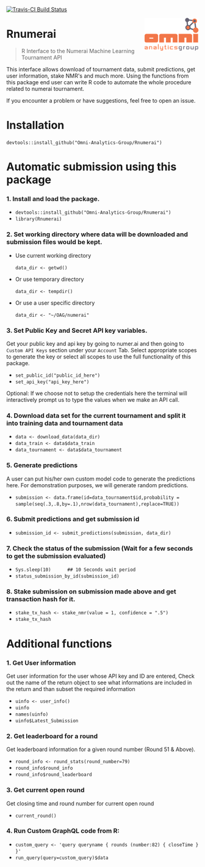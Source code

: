 [![Travis-CI Build Status](https://travis-ci.org/Omni-Analytics-Group/Rnumerai.svg?branch=master)](https://travis-ci.org/Omni-Analytics-Group/Rnumerai)

<a href="https://omnianalytics.io" target="_blank"><img src="man/figures/OAG_CLR_web_small.png" align="right"/></a>

# Rnumerai 
> R Interface to the Numerai Machine Learning Tournament API

This interface allows download of tournament data, submit predictions, get user information, stake NMR's and much more.
Using the functions from this package end user can write R code to automate the whole procedure related to numerai tournament.

If you encounter a problem or have suggestions, feel free to open an issue.

# Installation

`devtools::install_github("Omni-Analytics-Group/Rnumerai")`

# Automatic submission using this package

### 1. Install and load the package.

-    `devtools::install_github("Omni-Analytics-Group/Rnumerai")`
-    `library(Rnumerai)`

### 2. Set working directory where data will be downloaded and submission files would be kept.

- Use current working directory

    `data_dir <- getwd()`

- Or use temporary directory

    `data_dir <- tempdir()`

- Or use a user specific directory

    `data_dir <- "~/OAG/numerai"`

### 3. Set Public Key and Secret API key variables.

Get your public key and api key by going to numer.ai and then going to `Custom API Keys` section under your `Account` Tab. Select appropriate scopes to generate the key or select all scopes to use the full functionality of this package.

-   `set_public_id("public_id_here")`
-   `set_api_key("api_key_here")`

Optional: If we choose not to setup the credentials here the terminal will interactively prompt us to type the values when we make an API call.

### 4. Download data set for the current tournament and split it into training data and tournament data 

-    `data <- download_data(data_dir)`
-    `data_train <- data$data_train`
-    `data_tournament <- data$data_tournament`

### 5. Generate predictions

A user can put his/her own custom model code to generate the predictions here. For demonstration purposes, we will generate random predictions.

-   `submission <- data.frame(id=data_tournament$id,probability = sample(seq(.3,.8,by=.1),nrow(data_tournament),replace=TRUE))`

### 6. Submit predictions and get submission id

-    `submission_id <- submit_predictions(submission, data_dir)`

### 7. Check the status of the submission (Wait for a few seconds to get the submission evaluated)

-   `Sys.sleep(10)      ## 10 Seconds wait period`
-   `status_submission_by_id(submission_id)`
    
### 8. Stake submission on submission made above and get transaction hash for it.

-   `stake_tx_hash <- stake_nmr(value = 1, confidence = ".5")`
-   `stake_tx_hash`

# Additional functions

### 1. Get User information

Get user information for the user whose API key and ID are entered, Check out the name of the return object to see what informations are included in the return and than subset the required information

-   `uinfo <- user_info()`
-   `uinfo`
-   `names(uinfo)`
-   `uinfo$Latest_Submission`

### 2. Get leaderboard for a round
Get leaderboard information for a given round number (Round 51 & Above).

-   `round_info <- round_stats(round_number=79)`
-   `round_info$round_info`
-   `round_info$round_leaderboard`

### 3. Get current open round
Get closing time and round number for current open round

-   `current_round()`

### 4. Run Custom GraphQL code from R:

-   `custom_query <- 'query queryname {
    					rounds (number:82) {
    						closeTime
    					}
    				}'`
-   `run_query(query=custom_query)$data`
